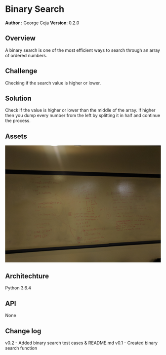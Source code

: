 # Binary Search
**Author** : George Ceja
**Version**: 0.2.0


## Overview
A binary search is one of the most efficient ways to search through an array of
ordered numbers.

## Challenge
Checking if the search value is higher or lower.


## Solution
Check if the value is higher or lower than the middle of the array. If higher
then you dump every number from the left by splitting it in half and continue
the process.


## Assets
![pseudocode](../../assets/binary_search.jpg)


## Architechture
Python 3.6.4


## API
None


## Change log
v0.2 - Added binary search test cases & README.md
v0.1 - Created binary search function
